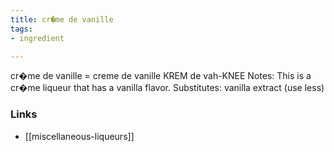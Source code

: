 ```yaml
---
title: cr�me de vanille
tags:
- ingredient

---
```

cr�me de vanille = creme de vanille KREM de vah-KNEE Notes: This is a cr�me liqueur that has a vanilla flavor. Substitutes: vanilla extract (use less)

### Links

* [[miscellaneous-liqueurs]]
